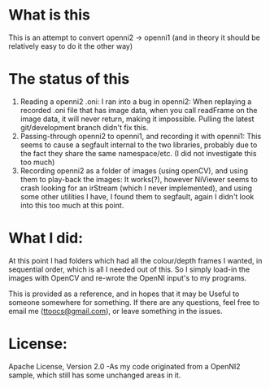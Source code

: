 # What is this

This is an attempt to convert openni2 -> openni1 (and in theory it should be relatively easy to do it the other way)

# The status of this

1. Reading a openni2 .oni: I ran into a bug in openni2: When replaying a recorded .oni file that has image data, when you call readFrame on the image data, it will never return, making it impossible. Pulling the latest git/development branch didn't fix this.
2. Passing-through openni2 to openni1, and recording it with openni1: This seems to cause a segfault internal to the two libraries, probably due to the fact they share the same namespace/etc. (I did not investigate this too much)
3. Recording openni2 as a folder of images (using openCV), and using them to play-back the images: It works(?), however NiViewer seems to crash looking for an irStream (which I never implemented), and using some other utilities I have, I found them to segfault, again I didn't look into this too much at this point.

# What I did:

At this point I had folders which had all the colour/depth frames I wanted, in sequential order, which is all I needed out of this. So I simply load-in the images with OpenCV and re-wrote the OpenNI input's to my programs.

This is provided as a reference, and in hopes that it may be Useful to someone somewhere for something. If there are any questions, feel free to email me (ttoocs@gmail.com), or leave something in the issues.

# License:

Apache License, Version 2.0
-As my code originated from a OpenNI2 sample, which still has some unchanged areas in it.

